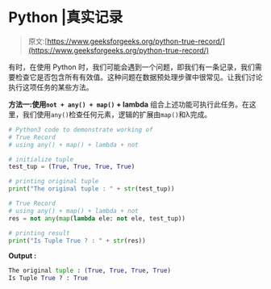 # Python |真实记录

> 原文:[https://www.geeksforgeeks.org/python-true-record/](https://www.geeksforgeeks.org/python-true-record/)

有时，在使用 Python 时，我们可能会遇到一个问题，即我们有一条记录，我们需要检查它是否包含所有有效值。这种问题在数据预处理步骤中很常见。让我们讨论执行这项任务的某些方法。

**方法一:使用`not + any() + map()` + lambda**
组合上述功能可执行此任务。在这里，我们使用`any()`检查任何元素，逻辑的扩展由`map()`和λ完成。

```py
# Python3 code to demonstrate working of
# True Record
# using any() + map() + lambda + not

# initialize tuple
test_tup = (True, True, True, True)

# printing original tuple
print("The original tuple : " + str(test_tup))

# True Record
# using any() + map() + lambda + not 
res = not any(map(lambda ele: not ele, test_tup))

# printing result
print("Is Tuple True ? : " + str(res))
```

**Output :**

```py
The original tuple : (True, True, True, True)
Is Tuple True ? : True

```